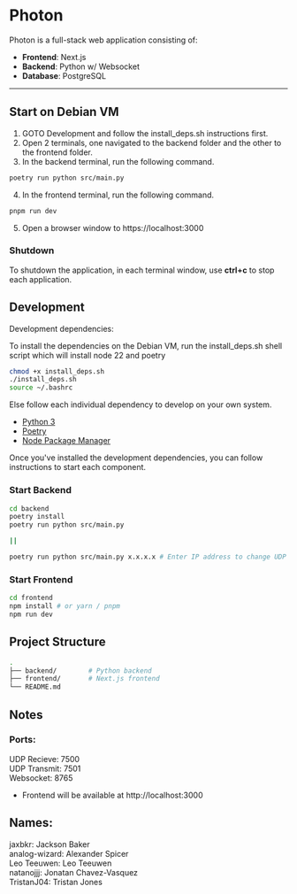# Photon

Photon is a full-stack web application consisting of:

- **Frontend**: Next.js
- **Backend**: Python w/ Websocket
- **Database**: PostgreSQL

---

## Start on Debian VM

1. GOTO Development and follow the install_deps.sh instructions first.
2. Open 2 terminals, one navigated to the backend folder and the other to the frontend folder.
3. In the backend terminal, run the following command.
```bash
poetry run python src/main.py
```
4. In the frontend terminal, run the following command.
```bash
pnpm run dev
```
5. Open a browser window to https://localhost:3000

### Shutdown

To shutdown the application, in each terminal window, use **ctrl+c** to stop each application.

## Development

Development dependencies:

To install the dependencies on the Debian VM, run the install_deps.sh shell script which will install node 22 and poetry

```bash
chmod +x install_deps.sh
./install_deps.sh
source ~/.bashrc
```

Else follow each individual dependency to develop on your own system.

- [Python 3](https://www.python.org/downloads/)
- [Poetry](https://python-poetry.org/docs/#installing-with-pipx)
- [Node Package Manager](https://docs.npmjs.com/downloading-and-installing-node-js-and-npm)

Once you've installed the development dependencies, you can follow instructions to start each component.

### Start Backend

```bash
cd backend
poetry install
poetry run python src/main.py 

||

poetry run python src/main.py x.x.x.x # Enter IP address to change UDP network 
```

### Start Frontend

```bash
cd frontend
npm install # or yarn / pnpm
npm run dev
```

## Project Structure

```bash
.
├── backend/        # Python backend 
├── frontend/       # Next.js frontend
└── README.md
```

## Notes

### Ports:

UDP Recieve: 7500\
UDP Transmit: 7501\
Websocket: 8765

- Frontend will be available at http://localhost:3000

## Names:
  jaxbkr: Jackson Baker\
  analog-wizard: Alexander Spicer\
  Leo Teeuwen: Leo Teeuwen\
  natanojjj: Jonatan Chavez-Vasquez\
  TristanJ04: Tristan Jones
